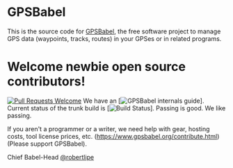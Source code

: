# GPSBabel
This is the source code for [GPSBabel](https://www.gpsbabel.org), the free software project to manage GPS data (waypoints, tracks, routes) in your GPSes or in related programs.

# Welcome newbie open source contributors!

[![Pull Requests Welcome](https://img.shields.io/badge/PRs-welcome-brightgreen.svg?style=flat)](http://makeapullrequest.com)
We have an [![GPSBabel internals guide](https://github.com/gpsbabel/gpsbabel/blob/master/README.contrib)].</br> 
Current status of the trunk build is [![Build Status](https://travis-ci.org/gpsbabel/gpsbabel.svg?branch=master)]. Passing is good. We like passing.</br>

If you aren't a programmer or a writer, we need help with gear, hosting costs, tool license prices, etc. (https://www.gpsbabel.org/contribute.html)(Please support GPSBabel).
<!-- consider sites like forthebadge.com for others -->


<!--
## News
We moved the source here on July 31, 2015 because [Google Code is shutting
down](https://opensource.googleblog.com/2015/03/farewell-to-google-code.html) and
there is a large inertia in the open source world for Git in general and Github specifically.

As a result, some of our doc with our last release will now point to links on
[code.google.com](https://code.google.com) that will no longer work.
If you find doc that is out of date, please let us know.
(Better yet, please send pull requests with fixes.)
-->

Chief Babel-Head
[@robertlipe](https://github.com/robertlipe)
